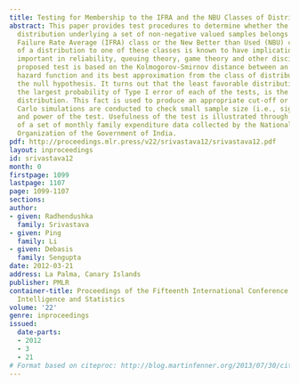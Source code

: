 ```yaml
---
title: Testing for Membership to the IFRA and the NBU Classes of Distributions
abstract: This paper provides test procedures to determine whether the probability
  distribution underlying a set of non-negative valued samples belongs to the Increasing
  Failure Rate Average (IFRA) class or the New Better than Used (NBU) class. Membership
  of a distribution to one of these classes is known to have implications which are
  important in reliability, queuing theory, game theory and other disciplines. Our
  proposed test is based on the Kolmogorov-Smirnov distance between an empirical cumulative
  hazard function and its best approximation from the class of distributions constituting
  the null hypothesis. It turns out that the least favorable distribution, which produces
  the largest probability of Type I error of each of the tests, is the exponential
  distribution. This fact is used to produce an appropriate cut-off or p-value. Monte
  Carlo simulations are conducted to check small sample size (i.e., significance)
  and power of the test. Usefulness of the test is illustrated through the analysis
  of a set of monthly family expenditure data collected by the National Sample Survey
  Organization of the Government of India.
pdf: http://proceedings.mlr.press/v22/srivastava12/srivastava12.pdf
layout: inproceedings
id: srivastava12
month: 0
firstpage: 1099
lastpage: 1107
page: 1099-1107
sections: 
author:
- given: Radhendushka
  family: Srivastava
- given: Ping
  family: Li
- given: Debasis
  family: Sengupta
date: 2012-03-21
address: La Palma, Canary Islands
publisher: PMLR
container-title: Proceedings of the Fifteenth International Conference on Artificial
  Intelligence and Statistics
volume: '22'
genre: inproceedings
issued:
  date-parts:
  - 2012
  - 3
  - 21
# Format based on citeproc: http://blog.martinfenner.org/2013/07/30/citeproc-yaml-for-bibliographies/
---
```

